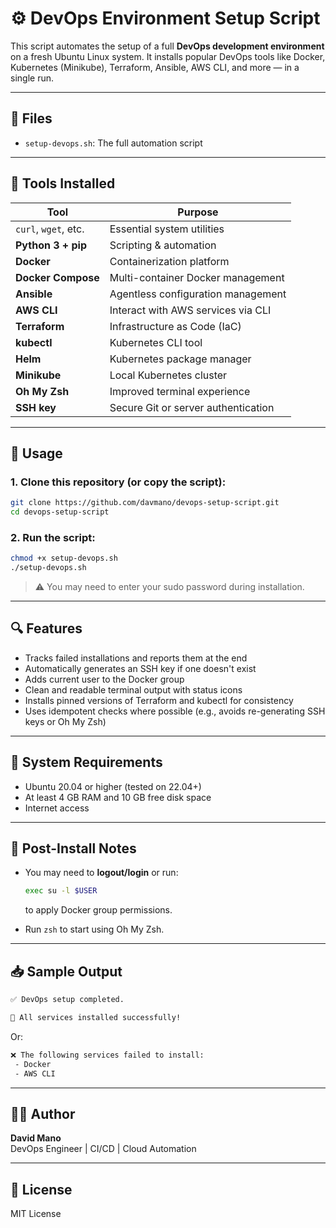 # ⚙️ DevOps Environment Setup Script

This script automates the setup of a full **DevOps development environment** on a fresh Ubuntu Linux system. It installs popular DevOps tools like Docker, Kubernetes (Minikube), Terraform, Ansible, AWS CLI, and more — in a single run.

---

## 📂 Files

- `setup-devops.sh`: The full automation script

---

## 🧰 Tools Installed

| Tool               | Purpose                                       |
|--------------------|-----------------------------------------------|
| `curl`, `wget`, etc. | Essential system utilities                 |
| **Python 3 + pip** | Scripting & automation                        |
| **Docker**         | Containerization platform                     |
| **Docker Compose** | Multi-container Docker management             |
| **Ansible**        | Agentless configuration management            |
| **AWS CLI**        | Interact with AWS services via CLI            |
| **Terraform**      | Infrastructure as Code (IaC)                  |
| **kubectl**        | Kubernetes CLI tool                           |
| **Helm**           | Kubernetes package manager                    |
| **Minikube**       | Local Kubernetes cluster                      |
| **Oh My Zsh**      | Improved terminal experience                  |
| **SSH key**        | Secure Git or server authentication           |

---

## 🚀 Usage

### 1. Clone this repository (or copy the script):

```bash
git clone https://github.com/davmano/devops-setup-script.git
cd devops-setup-script
```

### 2. Run the script:

```bash
chmod +x setup-devops.sh
./setup-devops.sh
```

> ⚠️ You may need to enter your sudo password during installation.

---

## 🔍 Features

- Tracks failed installations and reports them at the end
- Automatically generates an SSH key if one doesn't exist
- Adds current user to the Docker group
- Clean and readable terminal output with status icons
- Installs pinned versions of Terraform and kubectl for consistency
- Uses idempotent checks where possible (e.g., avoids re-generating SSH keys or Oh My Zsh)

---

## 📌 System Requirements

- Ubuntu 20.04 or higher (tested on 22.04+)
- At least 4 GB RAM and 10 GB free disk space
- Internet access

---

## 📎 Post-Install Notes

- You may need to **logout/login** or run:
  ```bash
  exec su -l $USER
  ```
  to apply Docker group permissions.

- Run `zsh` to start using Oh My Zsh.

---

## 📥 Sample Output

```bash
✅ DevOps setup completed.

🎉 All services installed successfully!
```

Or:

```bash
❌ The following services failed to install:
 - Docker
 - AWS CLI
```

---

## 👨‍💻 Author

**David Mano**  
DevOps Engineer | CI/CD | Cloud Automation

---

## 🪪 License

MIT License
